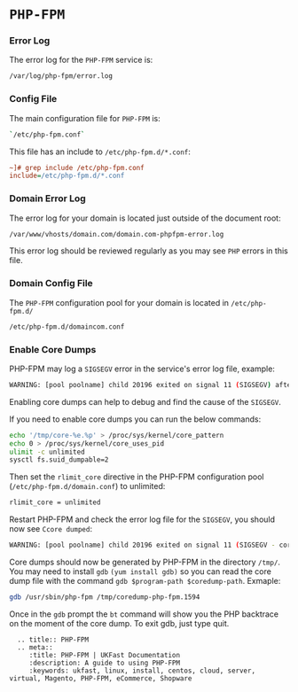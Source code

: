 # `PHP-FPM`

### Error Log

The error log for the `PHP-FPM` service is:

```bash
/var/log/php-fpm/error.log
```

### Config File

The main configuration file for `PHP-FPM` is:

```bash
`/etc/php-fpm.conf`
```

This file has an include to `/etc/php-fpm.d/*.conf`:

```ini
~]# grep include /etc/php-fpm.conf
include=/etc/php-fpm.d/*.conf
```

### Domain Error Log

The error log for your domain is located just outside of the document root:

```bash
/var/www/vhosts/domain.com/domain.com-phpfpm-error.log
```

This error log should be reviewed regularly as you may see `PHP` errors in this file.

### Domain Config File

The `PHP-FPM` configuration pool for your domain is located in `/etc/php-fpm.d/`

```bash
/etc/php-fpm.d/domaincom.conf
```
### Enable Core Dumps

PHP-FPM may log a `SIGSEGV` error in the service's error log file, example:

```bash
WARNING: [pool poolname] child 20196 exited on signal 11 (SIGSEGV) after 6.772815 seconds from start
```

Enabling core dumps can help to debug and find the cause of the `SIGSEGV`.

If you need to enable core dumps you can run the below commands:
```bash
echo '/tmp/core-%e.%p' > /proc/sys/kernel/core_pattern 
echo 0 > /proc/sys/kernel/core_uses_pid
ulimit -c unlimited
sysctl fs.suid_dumpable=2
```

Then set the `rlimit_core` directive in the PHP-FPM configuration pool  (`/etc/php-fpm.d/domain.conf`) to unlimited:
```bash
rlimit_core = unlimited
```

Restart PHP-FPM and check the error log file for the `SIGSEGV`, you should now see `Ccore dumped`:

```bash
WARNING: [pool poolname] child 20196 exited on signal 11 (SIGSEGV - core dumped) after 6.772815 seconds from start
```

Core dumps should now be generated by PHP-FPM in the directory `/tmp/`. You may need to install `gdb` `(yum install gdb)` so you can read the core dump file with the command `gdb $program-path $coredump-path`. Exmaple:

```bash
gdb /usr/sbin/php-fpm /tmp/coredump-php-fpm.1594
```

Once in the `gdb` prompt the `bt` command will show you the PHP backtrace on the moment of the core dump. To exit gdb, just type quit.

```eval_rst
  .. title:: PHP-FPM
  .. meta::
     :title: PHP-FPM | UKFast Documentation
     :description: A guide to using PHP-FPM
     :keywords: ukfast, linux, install, centos, cloud, server, virtual, Magento, PHP-FPM, eCommerce, Shopware
```
